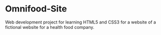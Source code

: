 # Omnifood-Site
Web development project for learning HTML5 and CSS3 for a website of a fictional website for a health food company.
